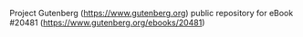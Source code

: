 Project Gutenberg (https://www.gutenberg.org) public repository for eBook #20481 (https://www.gutenberg.org/ebooks/20481)

